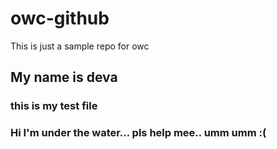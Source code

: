 # owc-github

This is just  a sample repo for owc

## My name is deva

### this is my test file

### Hi I'm under the water... pls help mee.. umm umm :(
